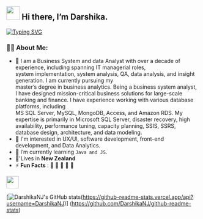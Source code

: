 <h2 align="left">
<img src="https://media.giphy.com/media/hvRJCLFzcasrR4ia7z/giphy.gif" width="35"> Hi there, I’m Darshika.
</h2>

<a href="https://git.io/typing-svg"><img src="https://readme-typing-svg.demolab.com?font=Fira+Code&duration=2000&pause=1000&color=00E0E5&random=false&width=435&lines=%F0%9F%92%A1+Innovate.;%E2%9C%A8+Inspire.;%F0%9F%94%A5+Ignite." alt="Typing SVG" /></a>

### 👩‍💻 About Me:  
- 🌱 I am a Business System and data Analyst with over a decade of experience, including spanning IT managerial roles,   
  		system implementation, system analysis, QA, data analysis, and insight generation. I am currently pursuing my  
  		master’s degree in business analytics. Being a business system analyst, I have designed mission-critical business 
  		solutions for large-scale banking and finance. I  have experience working with various database platforms, including  
  		MS SQL Server, MySQL, MongoDB, Access, and Amazon RDS. My expertise is primarily in Microsoft SQL Server, disaster 
  		recovery, high availability, performance tuning, capacity planning, SSIS, SSRS, database design, architecture, and
  		data modeling.
- 👯 I'm interested in UX/UI, software development, front-end development, and Data Analytics.
- 💬 I’m currently learning `Java and JS`.
- 🏡'Lives in **New Zealand**
- ⚡ **Fun Facts** : 🍕 🏉 🏏 🎥 🚞
<be>

<p align="left">
    <a href="https://www.github.com/DarshikaNJ" target="_blank" rel="noreferrer"> <picture> <source media="(prefers-color-scheme: dark)" srcset="https://raw.githubusercontent.com/danielcranney/readme-generator/main/public/icons/socials/github-dark.svg" /> <source media="(prefers-color-scheme: light)" srcset="https://raw.githubusercontent.com/danielcranney/readme-generator/main/public/icons/socials/github.svg" /> <img src="https://raw.githubusercontent.com/danielcranney/readme-generator/main/public/icons/socials/github.svg" width="32" height="32" /> </picture> </a>
<a href="https://www.linkedin.com/in/darshika-niroshan-00662625b/" target="_blank" rel="noreferrer"> <picture> <source media="(prefers-color-scheme: dark)" srcset="https://raw.githubusercontent.com/danielcranney/readme-generator/main/public/icons/socials/linkedin-dark.svg" /> <source media="(prefers-color-scheme: light)"/> </picture> </a>

[![DarshikaNJ's GitHub stats](https://github-readme-stats.vercel.app/api?username=DarshikaNJ&show_icons=true&theme=radical)(https://github-readme-stats.vercel.app/api?username=DarshikaNJ)]
(https://github.com/DarshikaNJ/github-readme-stats)
